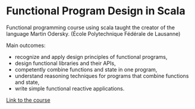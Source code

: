 # Functional Program Design in Scala

Functional programming course using scala taught the creator of the language Martin Odersky. (École Polytechnique Fédérale de Lausanne)

Main outcomes:
 - recognize and apply design principles of functional programs,
 - design functional libraries and their APIs,
 - competently combine functions and state in one program,
 - understand reasoning techniques for programs that combine 
   functions and state,
 - write simple functional reactive applications.

[Link to the course](https://www.coursera.org/learn/progfun2/home/info)